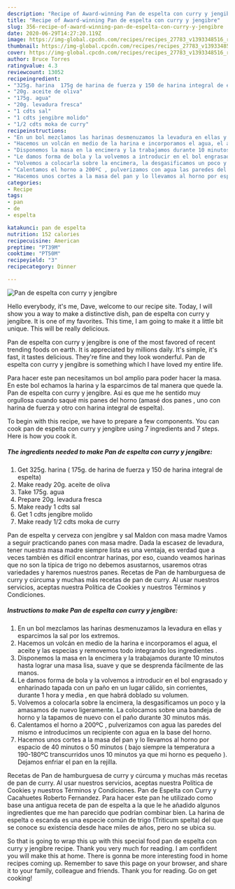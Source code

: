 ```yaml
---
description: "Recipe of Award-winning Pan de espelta con curry y jengibre"
title: "Recipe of Award-winning Pan de espelta con curry y jengibre"
slug: 356-recipe-of-award-winning-pan-de-espelta-con-curry-y-jengibre
date: 2020-06-29T14:27:20.119Z
image: https://img-global.cpcdn.com/recipes/recipes_27783_v1393348516_receta_foto_00027783/751x532cq70/pan-de-espelta-con-curry-y-jengibre-foto-principal.jpg
thumbnail: https://img-global.cpcdn.com/recipes/recipes_27783_v1393348516_receta_foto_00027783/751x532cq70/pan-de-espelta-con-curry-y-jengibre-foto-principal.jpg
cover: https://img-global.cpcdn.com/recipes/recipes_27783_v1393348516_receta_foto_00027783/751x532cq70/pan-de-espelta-con-curry-y-jengibre-foto-principal.jpg
author: Bruce Torres
ratingvalue: 4.3
reviewcount: 13052
recipeingredient:
- "325g. harina  175g de harina de fuerza y 150 de harina integral de espelta"
- "20g. aceite de oliva"
- "175g. agua"
- "20g. levadura fresca"
- "1 cdts sal"
- "1 cdts jengibre molido"
- "1/2 cdts moka de curry"
recipeinstructions:
- "En un bol mezclamos las harinas desmenuzamos la levadura en ellas y esparcimos la sal por los extremos."
- "Hacemos un volcán en medio de la harina e incorporamos el agua, el aceite y las especias y removemos todo integrando los ingredientes ."
- "Disponemos la masa en la encimera y la trabajamos durante 10 minutos hasta lograr una masa lisa, suave y que se desprenda fácilmente de las manos."
- "Le damos forma de bola y la volvemos a introducir en el bol engrasado y enharinado tapada con un paño en un lugar cálido, sin corrientes, durante 1 hora y media , en que habrá doblado su volumen."
- "Volvemos a colocarla sobre la encimera, la desgasificamos un poco y la amasamos de nuevo ligeramente. La colocamos sobre una bandeja de horno y la tapamos de nuevo con el paño durante 30 minutos más."
- "Calentamos el horno a 200ºC , pulverizamos con agua las paredes del mismo e introducimos un recipiente con agua en la base del horno."
- "Hacemos unos cortes a la masa del pan y lo llevamos al horno por espacio de 40 minutos o 50 minutos ( bajo siempre la temperatura a 190-180ºC transcurridos unos 10 minutos ya que mi horno es pequeño ). Dejamos enfriar el pan en la rejilla."
categories:
- Recipe
tags:
- pan
- de
- espelta

katakunci: pan de espelta 
nutrition: 152 calories
recipecuisine: American
preptime: "PT39M"
cooktime: "PT50M"
recipeyield: "3"
recipecategory: Dinner

---
```



![Pan de espelta con curry y jengibre](https://img-global.cpcdn.com/recipes/recipes_27783_v1393348516_receta_foto_00027783/751x532cq70/pan-de-espelta-con-curry-y-jengibre-foto-principal.jpg)

Hello everybody, it's me, Dave, welcome to our recipe site. Today, I will show you a way to make a distinctive dish, pan de espelta con curry y jengibre. It is one of my favorites. This time, I am going to make it a little bit unique. This will be really delicious.

Pan de espelta con curry y jengibre is one of the most favored of recent trending foods on earth. It is appreciated by millions daily. It's simple, it's fast, it tastes delicious. They're fine and they look wonderful. Pan de espelta con curry y jengibre is something which I have loved my entire life.

Para hacer este pan necesitamos un bol amplio para poder hacer la masa. En este bol echamos la harina y la esparcimos de tal manera que quede la. Pan de espelta con curry y jengibre. Asi es que me he sentido muy orgullosa cuando saqué mis panes del horno (amasé dos panes , uno con harina de fuerza y otro con harina integral de espelta).


To begin with this recipe, we have to prepare a few components. You can cook pan de espelta con curry y jengibre using 7 ingredients and 7 steps. Here is how you cook it.

<!--inarticleads1-->

##### The ingredients needed to make Pan de espelta con curry y jengibre:

1. Get 325g. harina ( 175g. de harina de fuerza y 150 de harina integral de espelta)
1. Make ready 20g. aceite de oliva
1. Take 175g. agua
1. Prepare 20g. levadura fresca
1. Make ready 1 cdts sal
1. Get 1 cdts jengibre molido
1. Make ready 1/2 cdts moka de curry


Pan de espelta y cerveza con jengibre y sal Maldon con masa madre Vamos a seguir practicando panes con masa madre. Dada la escasez de levadura, tener nuestra masa madre siempre lista es una ventaja, es verdad que a veces también es difícil encontrar harinas, por eso, cuando veamos harinas que no son la típica de trigo no debemos asustarnos, usaremos otras variedades y haremos nuestros panes. Recetas de Pan de hamburguesa de curry y cúrcuma y muchas más recetas de pan de curry. Al usar nuestros servicios, aceptas nuestra Política de Cookies y nuestros Términos y Condiciones. 

<!--inarticleads2-->

##### Instructions to make Pan de espelta con curry y jengibre:

1. En un bol mezclamos las harinas desmenuzamos la levadura en ellas y esparcimos la sal por los extremos.
1. Hacemos un volcán en medio de la harina e incorporamos el agua, el aceite y las especias y removemos todo integrando los ingredientes .
1. Disponemos la masa en la encimera y la trabajamos durante 10 minutos hasta lograr una masa lisa, suave y que se desprenda fácilmente de las manos.
1. Le damos forma de bola y la volvemos a introducir en el bol engrasado y enharinado tapada con un paño en un lugar cálido, sin corrientes, durante 1 hora y media , en que habrá doblado su volumen.
1. Volvemos a colocarla sobre la encimera, la desgasificamos un poco y la amasamos de nuevo ligeramente. La colocamos sobre una bandeja de horno y la tapamos de nuevo con el paño durante 30 minutos más.
1. Calentamos el horno a 200ºC , pulverizamos con agua las paredes del mismo e introducimos un recipiente con agua en la base del horno.
1. Hacemos unos cortes a la masa del pan y lo llevamos al horno por espacio de 40 minutos o 50 minutos ( bajo siempre la temperatura a 190-180ºC transcurridos unos 10 minutos ya que mi horno es pequeño ). Dejamos enfriar el pan en la rejilla.


Recetas de Pan de hamburguesa de curry y cúrcuma y muchas más recetas de pan de curry. Al usar nuestros servicios, aceptas nuestra Política de Cookies y nuestros Términos y Condiciones. Pan de Espelta con Curry y Cacahuetes Roberto Fernandez. Para hacer este pan he utilizado como base una antigua receta de pan de espelta a la que le he añadido algunos ingredientes que me han parecido que podrían combinar bien. La harina de espelta o escanda es una especie común de trigo (Triticum spelta) del que se conoce su existencia desde hace miles de años, pero no se ubica su. 

So that is going to wrap this up with this special food pan de espelta con curry y jengibre recipe. Thank you very much for reading. I am confident you will make this at home. There is gonna be more interesting food in home recipes coming up. Remember to save this page on your browser, and share it to your family, colleague and friends. Thank you for reading. Go on get cooking!
